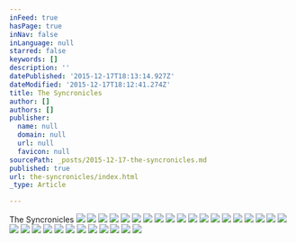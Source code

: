 ```yaml
---
inFeed: true
hasPage: true
inNav: false
inLanguage: null
starred: false
keywords: []
description: ''
datePublished: '2015-12-17T18:13:14.927Z'
dateModified: '2015-12-17T18:12:41.274Z'
title: The Syncronicles
author: []
authors: []
publisher:
  name: null
  domain: null
  url: null
  favicon: null
sourcePath: _posts/2015-12-17-the-syncronicles.md
published: true
url: the-syncronicles/index.html
_type: Article

---
```

The Syncronicles
![](https://the-grid-user-content.s3-us-west-2.amazonaws.com/54aa8440-a05e-4701-a22f-9c3a29a9c8d2.jpg)
![](https://the-grid-user-content.s3-us-west-2.amazonaws.com/86e62d9b-7cdb-4b3c-95ba-4721468eb735.jpg)
![](https://s3-us-west-2.amazonaws.com/the-grid-img/p/00d814029f9b50abdc9edcbd0415e8f0f9ebcbe9.jpg)
![](https://the-grid-user-content.s3-us-west-2.amazonaws.com/950a191f-fd43-4fd5-838a-f2a07e2deeec.jpg)
![](https://the-grid-user-content.s3-us-west-2.amazonaws.com/be66f627-7e0d-4030-96cd-eb10142ff90f.jpg)
![](https://the-grid-user-content.s3-us-west-2.amazonaws.com/57206b63-d52c-465a-9d7f-db00be6039f2.jpg)
![](https://the-grid-user-content.s3-us-west-2.amazonaws.com/58ee008e-3372-42db-b833-d98adf4a0582.jpg)
![](https://the-grid-user-content.s3-us-west-2.amazonaws.com/e9e9f1a6-1979-41d5-bc5b-76ea6ad7ef42.jpg)
![](https://the-grid-user-content.s3-us-west-2.amazonaws.com/396b2b0a-a154-490f-8fd2-912df196f969.jpg)
![](https://the-grid-user-content.s3-us-west-2.amazonaws.com/448d525b-5eb3-482c-8507-87511e18a57d.jpg)
![](https://the-grid-user-content.s3-us-west-2.amazonaws.com/6a7c60e0-742b-4a4f-bc01-38c3acda611e.jpg)
![](https://the-grid-user-content.s3-us-west-2.amazonaws.com/eb54aa1b-399a-467e-b7be-297989663101.jpg)
![](https://the-grid-user-content.s3-us-west-2.amazonaws.com/e597af5d-662f-40fc-940f-e61b02fcd0b5.jpg)
![](https://the-grid-user-content.s3-us-west-2.amazonaws.com/4bffe316-d0a0-45fe-9796-2188bd6b25ab.jpg)
![](https://the-grid-user-content.s3-us-west-2.amazonaws.com/271176f1-abe3-4d3e-9252-d4ee11f0dd98.jpg)
![](https://the-grid-user-content.s3-us-west-2.amazonaws.com/92fcf335-074c-4dcb-bebc-8394ba1af9d1.jpg)
![](https://the-grid-user-content.s3-us-west-2.amazonaws.com/b4941e8f-778e-41ad-a676-56589f96aff6.jpg)
![](https://the-grid-user-content.s3-us-west-2.amazonaws.com/7a680484-8c0b-4699-bd8d-374771305200.jpg)
![](https://the-grid-user-content.s3-us-west-2.amazonaws.com/1ae3cd1e-aeea-4129-bfb1-fa65361e59b0.jpg)
![](https://the-grid-user-content.s3-us-west-2.amazonaws.com/cde325e4-bfd6-4286-9852-a4f8a5b59706.jpg)
![](https://the-grid-user-content.s3-us-west-2.amazonaws.com/3572a40c-8f45-45ca-bc65-3a1a03bb3914.jpg)
![](https://the-grid-user-content.s3-us-west-2.amazonaws.com/dd613072-84b5-4ff3-a564-e9644326c6ad.jpg)
![](https://the-grid-user-content.s3-us-west-2.amazonaws.com/1c475fca-4bd7-4a5a-8687-658d3480aba7.jpg)
![](https://the-grid-user-content.s3-us-west-2.amazonaws.com/fca9dcb3-2937-4d76-9091-ed5f0b3c98d0.jpg)
![](https://the-grid-user-content.s3-us-west-2.amazonaws.com/b305897f-3cf9-47cf-94af-3309975cebbc.jpg)
![](https://the-grid-user-content.s3-us-west-2.amazonaws.com/328f753d-20af-431d-9485-134011685bf8.jpg)
![](https://the-grid-user-content.s3-us-west-2.amazonaws.com/9bd78c7b-a9c4-46b1-aa9c-cc45e7073b2a.jpg)
![](https://the-grid-user-content.s3-us-west-2.amazonaws.com/f44c01b8-ea70-41f2-b094-647aec030bcf.jpg)
![](https://the-grid-user-content.s3-us-west-2.amazonaws.com/f5b714ad-be27-41cb-b812-03ad9b036047.jpg)
![](https://the-grid-user-content.s3-us-west-2.amazonaws.com/bbacc118-721f-4af8-85f9-e2fe5b20b6e1.jpg)
![](https://the-grid-user-content.s3-us-west-2.amazonaws.com/6a22db69-9b91-478f-a178-6e4f00292b1d.jpg)